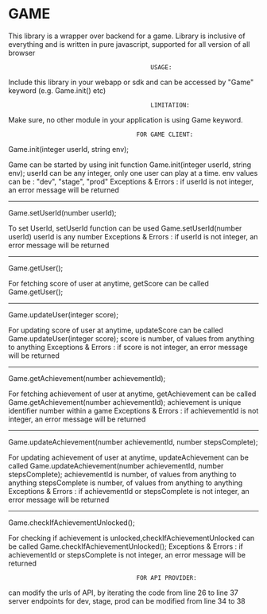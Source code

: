# GAME

This library is a wrapper over backend for a game.
Library is inclusive of everything and is written in pure javascript, supported for all version of all browser


                                            USAGE:
Include this library in your webapp or sdk and can be accessed by "Game" keyword (e.g. Game.init() etc)

                                            LIMITATION:  
Make sure, no other module in your application is using Game keyword.



                                        FOR GAME CLIENT:

Game.init(integer userId, string env);

Game can be started by using init function
Game.init(integer userId, string env);
userId can be any integer, only one user can play at a time.
env values can be : "dev", "stage", "prod"
Exceptions & Errors : if userId is not integer, an error message will be returned

********************************************************************************************

Game.setUserId(number userId);

To set UserId, setUserId function can be used
Game.setUserId(number userId)
userId is any number
Exceptions & Errors : if userId is not integer, an error message will be returned

*********************************************************************************************

Game.getUser();

For fetching score of user at anytime, getScore can be called
Game.getUser();

*********************************************************************************************

Game.updateUser(integer score);

For updating score of user at anytime, updateScore can be called
Game.updateUser(integer score);
score is number, of values from anything to anything
Exceptions & Errors : if score is not integer, an error message will be returned

*********************************************************************************************

Game.getAchievement(number achievementId);

For fetching achievement of user at anytime, getAchievement can be called
Game.getAchievement(number achievementId);
achievement is unique identifier number within a game
Exceptions & Errors : if achievementId is not integer, an error message will be returned

*********************************************************************************************

Game.updateAchievement(number achievementId, number stepsComplete);


For updating achievement of user at anytime, updateAchievement can be called
Game.updateAchievement(number achievementId, number stepsComplete);
achievementId is number, of values from anything to anything
stepsComplete is number, of values from anything to anything
Exceptions & Errors : if achievementId or stepsComplete is not integer, an error message will be returned

*********************************************************************************************

Game.checkIfAchievementUnlocked();

For checking if achievement is unlocked,checkIfAchievementUnlocked can be called
Game.checkIfAchievementUnlocked();
Exceptions & Errors : if achievementId or stepsComplete is not integer, an error message will be returned



                                        FOR API PROVIDER:
can modify the urls of API, by iterating the code from line 26 to line 37
server endpoints for dev, stage, prod can be modified from line 34 to 38
